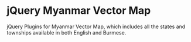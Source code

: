# jQuery Myanmar Vector Map


jQuery Plugins for Myanmar Vector Map, which includes all the states and townships available in both English and Burmese.
